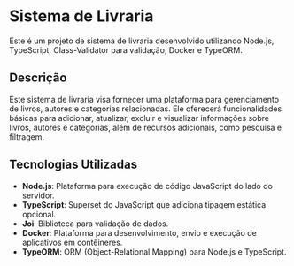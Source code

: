 # Sistema de Livraria

Este é um projeto de sistema de livraria desenvolvido utilizando Node.js, TypeScript, Class-Validator para validação, Docker e TypeORM.

## Descrição

Este sistema de livraria visa fornecer uma plataforma para gerenciamento de livros, autores e categorias relacionadas. Ele oferecerá funcionalidades básicas para adicionar, atualizar, excluir e visualizar informações sobre livros, autores e categorias, além de recursos adicionais, como pesquisa e filtragem.

## Tecnologias Utilizadas

- **Node.js**: Plataforma para execução de código JavaScript do lado do servidor.
- **TypeScript**: Superset do JavaScript que adiciona tipagem estática opcional.
- **Joi**: Biblioteca para validação de dados.
- **Docker**: Plataforma para desenvolvimento, envio e execução de aplicativos em contêineres.
- **TypeORM**: ORM (Object-Relational Mapping) para Node.js e TypeScript.
